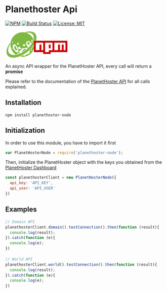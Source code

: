 # Planethoster Api

[![NPM](https://nodei.co/npm/node-planethoster.png?downloads=true&downloadRank=true&stars=true)](https://nodei.co/npm/node-planethoster/)
[![Build Status](https://travis-ci.org/PlanetHoster/planethoster-node.svg?branch=master)](https://travis-ci.org/PlanetHoster/planethoster-node)
[![License: MIT](https://img.shields.io/badge/License-MIT-yellow.svg)](https://opensource.org/licenses/MIT)

![PlanetHoster NPM logo](img/planethoster-node.png)

An async API wrapper for the PlanetHoster API, every call will return a __promise__

Please refer to the documentation of the [PlanetHoster API](https://apidoc.planethoster.com/) for all calls explained.

## Installation
    npm install planethoster-node

## Initialization
In order to use this module, you have to import it first

```javascript
var PlanetHosterNode = require('planethoster-node');
```

Then, initialize the PlanetHoster object with the keys you obtained from the [PlanetHoster Dashboard](https://my.planethoster.com/)

```javascript
const planethosterClient = new PlanetHosterNode({
  api_key: 'API_KEY',
  api_user: 'API_USER'
})
```

## Examples
```javascript
// Domain API
planethosterClient.domain().testConnection().then(function (result){
  console.log(result);
}).catch(function (e){
  console.log(e);
})

// World API
planethosterClient.world().testConnection().then(function (result){
  console.log(result);
}).catch(function (e){
  console.log(e);
})
```